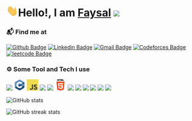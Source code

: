 <h1> <img src="https://raw.githubusercontent.com/ABSphreak/ABSphreak/master/gifs/Hi.gif" height="30px">Hello!, I am <a href="https://github.com/Faysal598">Faysal</a> <img height="30px" src="https://emojis.slackmojis.com/emojis/images/1531849430/4246/blob-sunglasses.gif?1531849430"></h1>
</h1>

### 📬 Find me at

[![Github Badge](http://img.shields.io/badge/-Github-black?style=flat-square&logo=github&link=https://github.com/Faysal598/)](https://github.com/Faysal598/) 
[![Linkedin Badge](https://img.shields.io/badge/-LinkedIn-blue?style=flat-square&logo=Linkedin&logoColor=white&link=https://www.linkedin.com/in/faysalmahmud/)](https://www.linkedin.com/in/faysalmahmud)
[![Gmail Badge](https://img.shields.io/badge/-Gmail-d14836?style=flat-square&logo=Gmail&logoColor=white&link=mailto:faysalmahmud735@gmail.com)](mailto:faysalmahmud735@gmail.com)
[![Codeforces Badge](http://img.shields.io/badge/-CodeForces-9cf?style=flat-square&logo=codeforces&link=https://codeforces.com/profile/FaysalMahmud)](https://codeforces.com/profile/FaysalMahmud) 
[![leetcode Badge](http://img.shields.io/badge/-leetcode-orange?style=flat-square&logo=leetcode&logoColor=black&link=https://leetcode.com/FaysalMahmud/)](https://leetcode.com/FaysalMahmud/) 

### ⚙️ Some Tool and Tech I use
<code><img height="30" src="https://avatars0.githubusercontent.com/u/1525981?s=200&v=4"></code>
<code><img height="30" src="https://raw.githubusercontent.com/github/explore/80688e429a7d4ef2fca1e82350fe8e3517d3494d/topics/cpp/cpp.png"></code>
<code><img height="30" src="https://raw.githubusercontent.com/github/explore/80688e429a7d4ef2fca1e82350fe8e3517d3494d/topics/javascript/javascript.png"></code>
<code><img height="30" src="https://avatars3.githubusercontent.com/u/9950313?s=200&v=4"></code>
  <code><img height="30" src="https://avatars1.githubusercontent.com/u/45120?s=200&v=4"></code>
<code><img height="30" src="https://raw.githubusercontent.com/github/explore/80688e429a7d4ef2fca1e82350fe8e3517d3494d/topics/html/html.png"></code>
<code><img height="30" src="https://avatars1.githubusercontent.com/u/1517864?s=200&v=4"></code>
<code><img height="30" src="https://avatars1.githubusercontent.com/u/2918581?s=200&v=4"></code>
<code><img height="30" src="https://avatars3.githubusercontent.com/u/18133?s=200&v=4"></code>
<code><img height="30" src="https://avatars0.githubusercontent.com/u/365630?s=88&v=4"></code>
<code><img height="30" src="https://avatars.githubusercontent.com/u/15658638"></code>
<code><img height="30" src="https://avatars.githubusercontent.com/u/34455048"></code>

![GitHub stats](https://github-readme-stats.vercel.app/api?username=Faysal598&show_icons=true)  

![GitHub streak stats](https://streak-stats.demolab.com/?user=Faysal598)  


